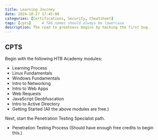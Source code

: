```yaml
---
title: Learning Journey
date: 2024-10-27 17:45:00
categories: [Certifications, Security, Cheatsheet]
tags: [cpts]     # TAG names should always be lowercase
description: The road to greatness begins by hacking the first bug.
---
```


## CPTS

Begin with the following HTB Academy modules:
- Learning Process
- Linux Fundamentals
- Windows Fundamentals
- Intro to Networking
- Intro to Web Apps
- Web Requests
- JavaScript Deobfuscation
- Intro to Active Directory
- Getting Started
(All the above modules are free.)

Next, start the Penetration Testing Specialist path.
- Penetration Testing Process
(Should have enough free credits to begin this.)